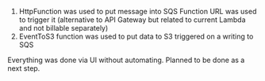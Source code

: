 1. HttpFunction was used to put message into SQS
Function URL was used to trigger it (alternative to API Gateway but related to current Lambda and not billable separately)
2. EventToS3 function was used to put data to S3 triggered on a writing to SQS 

Everything was done via UI without automating. Planned to be done as a next step.
